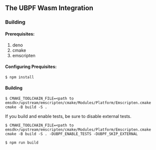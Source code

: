 ## The UBPF Wasm Integration

### Building

#### Prerequisites:
1. deno
2. cmake
3. emscripten

#### Configuring Prequisites:

```console
$ npm install
```

#### Building

```console
$ CMAKE_TOOLCHAIN_FILE=<path to emsdk>/upstream/emscripten/cmake/Modules/Platform/Emscripten.cmake cmake -B build -S .
```

If you build and enable tests, be sure to disable external tests.

```console
$ CMAKE_TOOLCHAIN_FILE=<path to emsdk>/upstream/emscripten/cmake/Modules/Platform/Emscripten.cmake cmake -B build -S . -DUBPF_ENABLE_TESTS -DUBPF_SKIP_EXTERNAL
```
```console
$ npm run build
```
